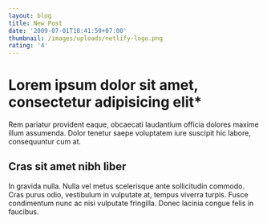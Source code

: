 ```yaml
---
layout: blog
title: New Post
date: '2009-07-01T18:41:59+07:00'
thumbnail: /images/uploads/netlify-logo.png
rating: '4'
---
```

# Lorem ipsum dolor sit amet, consectetur adipisicing elit*

Rem pariatur provident eaque, obcaecati laudantium officia dolores maxime illum assumenda. Dolor tenetur saepe voluptatem iure suscipit hic labore, consequuntur cum at.

## Cras sit amet nibh liber

In gravida nulla. Nulla vel metus scelerisque ante sollicitudin commodo. Cras purus odio, vestibulum in vulputate at, tempus viverra turpis. Fusce condimentum nunc ac nisi vulputate fringilla. Donec lacinia congue felis in faucibus.

